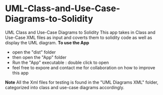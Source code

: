 # UML-Class-and-Use-Case-Diagrams-to-Solidity
UML Class and Use-Case Diagrams to Solidity
This app takes in Class and Use-Case XML files as input and coverts them to solidity code as well as display the UML diagram.
**To use the App**
- open the "dist" folder
- then open the "App" folder
- Run the "App" executable : double click to open
- feel free to expore and contact me for collaboration on how to improve this app

**Note**
All the Xml files for testing is found in the "UML Diagrams XML" folder, 
categorized into class and use-case diagrams accordingly.
